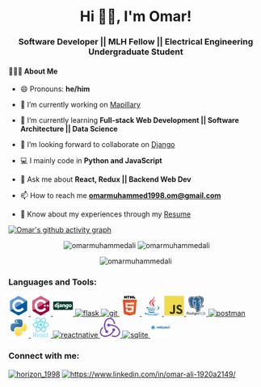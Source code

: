 <h1 align="center">Hi 👋🏽, I'm Omar!</h1>
<h3 align="center">Software Developer || MLH Fellow || Electrical Engineering Undergraduate Student</h3>


#### 👨🏻‍💻  About Me

- 😄 Pronouns: **he/him** 

- 🔭 I’m currently working on [Mapillary](https://github.com/mapillary)

- 🌱 I’m currently learning **Full-stack Web Development || Software Architecture || Data Science**

- 👯 I’m looking forward to collaborate on [Django](https://github.com/django/django)

- 💻 I mainly code in **Python and JavaScript**

- 💬 Ask me about **React, Redux || Backend Web Dev**

- 📫 How to reach me **omarmuhammed1998.om@gmail.com**

- 📄 Know about my experiences through my [Resume](https://drive.google.com/file/d/1ElGWdx62Dlg_I0kB_QDtIP6gq4ZUGS5R/view)

[![Omar's github activity graph](https://activity-graph.herokuapp.com/graph?username=omarmuhammedali&theme=xcode)](https://git.io/omarmuhammedali)


<p align="center">
  &nbsp;<img width="48%" src="https://github-readme-stats.vercel.app/api?username=omarmuhammedali&show_icons=true&locale=en&theme=radical" alt="omarmuhammedali" />
  <img width="48%" src="https://github-readme-streak-stats.herokuapp.com/?user=omarmuhammedali&theme=radical" alt="omarmuhammedali" />
</p>

<p align="center"><img src="https://github-readme-stats.vercel.app/api/top-langs?username=omarmuhammedali&show_icons=true&locale=en&layout=compact&theme=radical" alt="omarmuhammedali" /></p>

<!-- [![Omar's wakatime stats](https://github-readme-stats.vercel.app/api/wakatime?username=OmarMuhammedAli&theme=radical)](https://github.com/anuraghazra/github-readme-stats) -->





<h3 align="left">Languages and Tools:</h3>
<p align="left"> <a href="https://www.cprogramming.com/" target="_blank"> <img src="https://raw.githubusercontent.com/devicons/devicon/master/icons/c/c-original.svg" alt="c" width="40" height="40"/> </a> <a href="https://www.w3schools.com/cpp/" target="_blank"> <img src="https://raw.githubusercontent.com/devicons/devicon/master/icons/cplusplus/cplusplus-original.svg" alt="cplusplus" width="40" height="40"/> </a> <a href="https://www.djangoproject.com/" target="_blank"> <img src="https://raw.githubusercontent.com/devicons/devicon/master/icons/django/django-original.svg" alt="django" width="40" height="40"/> </a> <a href="https://flask.palletsprojects.com/" target="_blank"> <img src="https://www.vectorlogo.zone/logos/pocoo_flask/pocoo_flask-icon.svg" alt="flask" width="40" height="40"/> </a> <a href="https://git-scm.com/" target="_blank"> <img src="https://www.vectorlogo.zone/logos/git-scm/git-scm-icon.svg" alt="git" width="40" height="40"/> </a> <a href="https://www.w3.org/html/" target="_blank"> <img src="https://raw.githubusercontent.com/devicons/devicon/master/icons/html5/html5-original-wordmark.svg" alt="html5" width="40" height="40"/> </a> <a href="https://www.java.com" target="_blank"> <img src="https://raw.githubusercontent.com/devicons/devicon/master/icons/java/java-original.svg" alt="java" width="40" height="40"/> </a> <a href="https://developer.mozilla.org/en-US/docs/Web/JavaScript" target="_blank"> <img src="https://raw.githubusercontent.com/devicons/devicon/master/icons/javascript/javascript-original.svg" alt="javascript" width="40" height="40"/> </a> <a href="https://www.postgresql.org" target="_blank"> <img src="https://raw.githubusercontent.com/devicons/devicon/master/icons/postgresql/postgresql-original-wordmark.svg" alt="postgresql" width="40" height="40"/> </a> <a href="https://postman.com" target="_blank"> <img src="https://www.vectorlogo.zone/logos/getpostman/getpostman-icon.svg" alt="postman" width="40" height="40"/> </a> <a href="https://www.python.org" target="_blank"> <img src="https://raw.githubusercontent.com/devicons/devicon/master/icons/python/python-original.svg" alt="python" width="40" height="40"/> </a> <a href="https://reactjs.org/" target="_blank"> <img src="https://raw.githubusercontent.com/devicons/devicon/master/icons/react/react-original-wordmark.svg" alt="react" width="40" height="40"/> </a> <a href="https://reactnative.dev/" target="_blank"> <img src="https://reactnative.dev/img/header_logo.svg" alt="reactnative" width="40" height="40"/> </a> <a href="https://redux.js.org" target="_blank"> <img src="https://raw.githubusercontent.com/devicons/devicon/master/icons/redux/redux-original.svg" alt="redux" width="40" height="40"/> </a> <a href="https://www.sqlite.org/" target="_blank"> <img src="https://www.vectorlogo.zone/logos/sqlite/sqlite-icon.svg" alt="sqlite" width="40" height="40"/> </a> <a href="https://webpack.js.org" target="_blank"> <img src="https://raw.githubusercontent.com/devicons/devicon/d00d0969292a6569d45b06d3f350f463a0107b0d/icons/webpack/webpack-original-wordmark.svg" alt="webpack" width="40" height="40"/> </a> </p>


<h3 align="left">Connect with me:</h3>
<p align="left">
<a href="https://twitter.com/horizon_1998" target="blank"><img align="center" src="https://raw.githubusercontent.com/rahuldkjain/github-profile-readme-generator/master/src/images/icons/Social/twitter.svg" alt="horizon_1998" height="30" width="40" /></a>
<a href="https://www.linkedin.com/in/omar-ali-1920a2149/" target="blank"><img align="center" src="https://raw.githubusercontent.com/rahuldkjain/github-profile-readme-generator/master/src/images/icons/Social/linked-in-alt.svg" alt="https://www.linkedin.com/in/omar-ali-1920a2149/" height="30" width="40" /></a>
</p>
